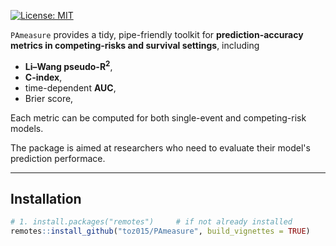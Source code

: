 <!-- README.md for PAmeasure ---------------------------------------------- -->

[![License: MIT](https://img.shields.io/badge/License-MIT-blue.svg)](LICENSE)
<!-- Optional: add coverage, pkgdown, DOI badges here -->

`PAmeasure` provides a tidy, pipe-friendly toolkit for **prediction-accuracy
metrics in competing-risks and survival settings**, including  
  
* **Li–Wang pseudo-R<sup>2</sup>**,
* **C-index**,  
* time-dependent **AUC**,
* Brier score,  

Each metric can be computed for both single-event and competing-risk models.

The package is aimed at researchers who need to evaluate their model's prediction performace.

---

## Installation

```r
# 1. install.packages("remotes")     # if not already installed
remotes::install_github("toz015/PAmeasure", build_vignettes = TRUE)
